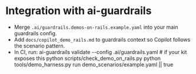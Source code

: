 # Integration with ai-guardrails
- Merge `.ai/guardrails.demos-on-rails.example.yaml` into your main guardrails config.
- Add `docs/copilot_demo_rails.md` to guardrails context so Copilot follows the scenario pattern.
- In CI, run:
    ai-guardrails validate --config .ai/guardrails.yaml   # if your kit exposes this
    python scripts/check_demo_on_rails.py
    python tools/demo_harness.py run demo_scenarios/example.yaml || true

